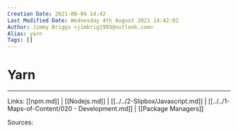 ```yaml
---
Creation Date: 2021-08-04 14:42
Last Modified Date: Wednesday 4th August 2021 14:42:02
Author: Jimmy Briggs <jimbrig1993@outlook.com>
Alias: yarn
Tags: []
---
```


# Yarn

***

Links: [[npm.md]] | [[Nodejs.md]] | [[../../2-Slipbox/Javascript.md]] | [[../../1-Maps-of-Content/020 - Development.md]] | [[Package Managers]]

Sources:

